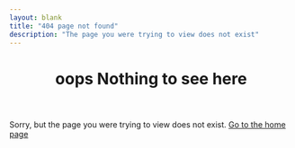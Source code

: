 ```yaml
---
layout: blank
title: "404 page not found"
description: "The page you were trying to view does not exist"
---
```


<header class="header">
			<h1 class="heading"><span class="heading__intro">oops</span>
	Nothing to see here</h1>
	</header>

<section>
		<p class="heading-two">Sorry, but the page you were trying to view does not exist. <a href="/" title="Take me to the home page">Go to the home page</a></p>
	</section>
